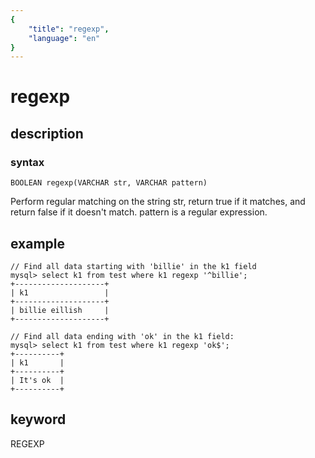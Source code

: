```yaml
---
{
    "title": "regexp",
    "language": "en"
}
---
```


<!-- 
Licensed to the Apache Software Foundation (ASF) under one
or more contributor license agreements.  See the NOTICE file
distributed with this work for additional information
regarding copyright ownership.  The ASF licenses this file
to you under the Apache License, Version 2.0 (the
"License"); you may not use this file except in compliance
with the License.  You may obtain a copy of the License at

  http://www.apache.org/licenses/LICENSE-2.0

Unless required by applicable law or agreed to in writing,
software distributed under the License is distributed on an
"AS IS" BASIS, WITHOUT WARRANTIES OR CONDITIONS OF ANY
KIND, either express or implied.  See the License for the
specific language governing permissions and limitations
under the License.
-->

# regexp
## description
### syntax

`BOOLEAN regexp(VARCHAR str, VARCHAR pattern)`

Perform regular matching on the string str, return true if it matches, and return false if it doesn't match. pattern is a regular expression.

## example

```
// Find all data starting with 'billie' in the k1 field
mysql> select k1 from test where k1 regexp '^billie';
+--------------------+
| k1                 |
+--------------------+
| billie eillish     |
+--------------------+

// Find all data ending with 'ok' in the k1 field:
mysql> select k1 from test where k1 regexp 'ok$';
+----------+
| k1       |
+----------+
| It's ok  |
+----------+
```

## keyword
REGEXP
